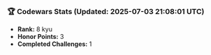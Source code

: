 ### 🏆 Codewars Stats (Updated: 2025-07-03 21:08:01 UTC)

- **Rank:** 8 kyu
- **Honor Points:** 3
- **Completed Challenges:** 1
